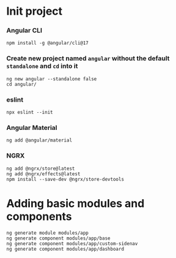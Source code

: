 # Init project

### Angular CLI
    npm install -g @angular/cli@17

### Create new project named `angular` without the default `standalone` and `cd` into it
    ng new angular --standalone false
    cd angular/

### eslint
    npx eslint --init

### Angular Material
    ng add @angular/material

### NGRX
    ng add @ngrx/store@latest
    ng add @ngrx/effects@latest
    npm install --save-dev @ngrx/store-devtools


# Adding basic modules and components

    ng generate module modules/app
    ng generate component modules/app/base
    ng generate component modules/app/custom-sidenav
    ng generate component modules/app/dashboard
